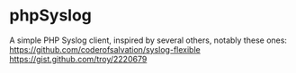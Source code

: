 # phpSyslog

A simple PHP Syslog client, inspired by several others, notably these ones:
https://github.com/coderofsalvation/syslog-flexible
https://gist.github.com/troy/2220679
